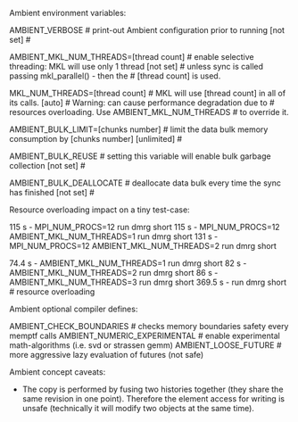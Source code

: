 Ambient environment variables:


AMBIENT_VERBOSE                        # print-out Ambient configuration prior to running
[not set]                              #

AMBIENT_MKL_NUM_THREADS=[thread count] # enable selective threading: MKL will use only 1 thread 
[not set]                              # unless sync is called passing mkl_parallel() - then the
                                       # [thread count] is used.

MKL_NUM_THREADS=[thread count]         # MKL will use [thread count] in all of its calls.
[auto]                                 # Warning: can cause performance degradation due to
                                       # resources overloading. Use AMBIENT_MKL_NUM_THREADS 
                                       # to override it.

AMBIENT_BULK_LIMIT=[chunks number]     # limit the data bulk memory consumption by [chunks number]
[unlimited]                            #

AMBIENT_BULK_REUSE                     # setting this variable will enable bulk garbage collection
[not set]                              #

AMBIENT_BULK_DEALLOCATE                # deallocate data bulk every time the sync has finished
[not set]                              #


Resource overloading impact on a tiny test-case:

115 s - MPI_NUM_PROCS=12                           run dmrg short 
115 s - MPI_NUM_PROCS=12 AMBIENT_MKL_NUM_THREADS=1 run dmrg short
131 s - MPI_NUM_PROCS=12 AMBIENT_MKL_NUM_THREADS=2 run dmrg short 

74.4 s -                 AMBIENT_MKL_NUM_THREADS=1 run dmrg short 
82 s  -                  AMBIENT_MKL_NUM_THREADS=2 run dmrg short
86 s  -                  AMBIENT_MKL_NUM_THREADS=3 run dmrg short 
369.5 s -                                          run dmrg short # resource overloading


Ambient optional compiler defines:

AMBIENT_CHECK_BOUNDARIES     # checks memory boundaries safety every memptf calls
AMBIENT_NUMERIC_EXPERIMENTAL # enable experimental math-algorithms (i.e. svd or strassen gemm)
AMBIENT_LOOSE_FUTURE         # more aggressive lazy evaluation of futures (not safe)


Ambient concept caveats:

- The copy is performed by fusing two histories together (they share the same revision in one point). Therefore the element access for writing is unsafe (technically it will modify two objects at the same time).
